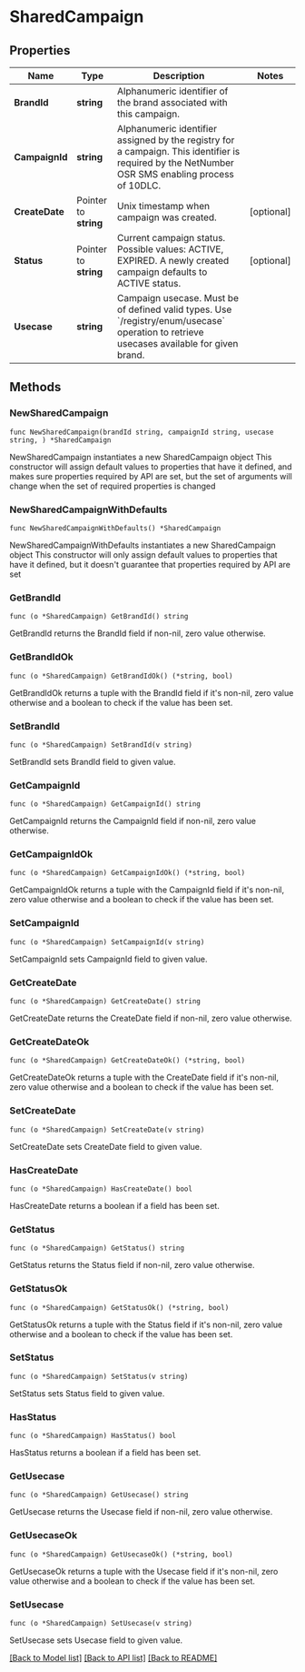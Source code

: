# SharedCampaign

## Properties

Name | Type | Description | Notes
------------ | ------------- | ------------- | -------------
**BrandId** | **string** | Alphanumeric identifier of the brand associated with this campaign. | 
**CampaignId** | **string** | Alphanumeric identifier assigned by the registry for a campaign. This identifier is required by the NetNumber OSR SMS enabling process of 10DLC. | 
**CreateDate** | Pointer to **string** | Unix timestamp when campaign was created. | [optional] 
**Status** | Pointer to **string** | Current campaign status. Possible values: ACTIVE, EXPIRED. A newly created campaign defaults to ACTIVE status.  | [optional] 
**Usecase** | **string** | Campaign usecase. Must be of defined valid types. Use &#x60;/registry/enum/usecase&#x60; operation to retrieve usecases available for given brand. | 

## Methods

### NewSharedCampaign

`func NewSharedCampaign(brandId string, campaignId string, usecase string, ) *SharedCampaign`

NewSharedCampaign instantiates a new SharedCampaign object
This constructor will assign default values to properties that have it defined,
and makes sure properties required by API are set, but the set of arguments
will change when the set of required properties is changed

### NewSharedCampaignWithDefaults

`func NewSharedCampaignWithDefaults() *SharedCampaign`

NewSharedCampaignWithDefaults instantiates a new SharedCampaign object
This constructor will only assign default values to properties that have it defined,
but it doesn't guarantee that properties required by API are set

### GetBrandId

`func (o *SharedCampaign) GetBrandId() string`

GetBrandId returns the BrandId field if non-nil, zero value otherwise.

### GetBrandIdOk

`func (o *SharedCampaign) GetBrandIdOk() (*string, bool)`

GetBrandIdOk returns a tuple with the BrandId field if it's non-nil, zero value otherwise
and a boolean to check if the value has been set.

### SetBrandId

`func (o *SharedCampaign) SetBrandId(v string)`

SetBrandId sets BrandId field to given value.


### GetCampaignId

`func (o *SharedCampaign) GetCampaignId() string`

GetCampaignId returns the CampaignId field if non-nil, zero value otherwise.

### GetCampaignIdOk

`func (o *SharedCampaign) GetCampaignIdOk() (*string, bool)`

GetCampaignIdOk returns a tuple with the CampaignId field if it's non-nil, zero value otherwise
and a boolean to check if the value has been set.

### SetCampaignId

`func (o *SharedCampaign) SetCampaignId(v string)`

SetCampaignId sets CampaignId field to given value.


### GetCreateDate

`func (o *SharedCampaign) GetCreateDate() string`

GetCreateDate returns the CreateDate field if non-nil, zero value otherwise.

### GetCreateDateOk

`func (o *SharedCampaign) GetCreateDateOk() (*string, bool)`

GetCreateDateOk returns a tuple with the CreateDate field if it's non-nil, zero value otherwise
and a boolean to check if the value has been set.

### SetCreateDate

`func (o *SharedCampaign) SetCreateDate(v string)`

SetCreateDate sets CreateDate field to given value.

### HasCreateDate

`func (o *SharedCampaign) HasCreateDate() bool`

HasCreateDate returns a boolean if a field has been set.

### GetStatus

`func (o *SharedCampaign) GetStatus() string`

GetStatus returns the Status field if non-nil, zero value otherwise.

### GetStatusOk

`func (o *SharedCampaign) GetStatusOk() (*string, bool)`

GetStatusOk returns a tuple with the Status field if it's non-nil, zero value otherwise
and a boolean to check if the value has been set.

### SetStatus

`func (o *SharedCampaign) SetStatus(v string)`

SetStatus sets Status field to given value.

### HasStatus

`func (o *SharedCampaign) HasStatus() bool`

HasStatus returns a boolean if a field has been set.

### GetUsecase

`func (o *SharedCampaign) GetUsecase() string`

GetUsecase returns the Usecase field if non-nil, zero value otherwise.

### GetUsecaseOk

`func (o *SharedCampaign) GetUsecaseOk() (*string, bool)`

GetUsecaseOk returns a tuple with the Usecase field if it's non-nil, zero value otherwise
and a boolean to check if the value has been set.

### SetUsecase

`func (o *SharedCampaign) SetUsecase(v string)`

SetUsecase sets Usecase field to given value.



[[Back to Model list]](../README.md#documentation-for-models) [[Back to API list]](../README.md#documentation-for-api-endpoints) [[Back to README]](../README.md)


